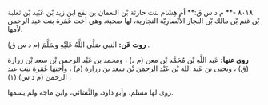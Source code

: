 ٨٠١٨ -** م د س ق:** أم هِشَام بنت حارثة بْن النعمان بن نفع ابن زيد بْن عُبَيد بْن ثعلبة بْن غنم بْن مالك بْن النجار الأَنْصارِيّة النجارية، لها صحبة، وهي أخت عُمَرة بنت عبد الرحمن لأمها.

**روت عَن:** النبي صَلَّى اللَّهُ عَلَيْهِ وسَلَّمَ (م د س ق) .

**روى عنها:** عَبد اللَّهِ بْن مُحَمَّد بْن معن (م د) ، ومحمد بن عَبْد الرحمن بْن سعد بْن زرارة (ق) ، ويحيى بن عَبد الله بْن عَبْد الرحمن بْن سعد بن زرارة (م) ، وأختها عُمَرة بنت عبد الرحمن (م د س) (١) .

روى لها مسلم، وأبو داود، والنَّسَائي، وابن ماجه ولم يسمها.